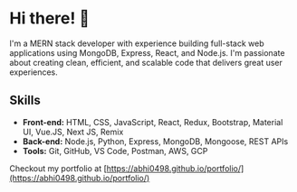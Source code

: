 # Hi there! 👋

I'm a MERN stack developer with experience building full-stack web applications using MongoDB, Express, React, and Node.js. I'm passionate about creating clean, efficient, and scalable code that delivers great user experiences.

## Skills

- **Front-end:** HTML, CSS, JavaScript, React, Redux, Bootstrap, Material UI, Vue.JS, Next JS, Remix
- **Back-end:** Node.js, Python, Express, MongoDB, Mongoose, REST APIs
- **Tools:** Git, GitHub, VS Code, Postman, AWS, GCP

Checkout my portfolio at [https://abhi0498.github.io/portfolio/](https://abhi0498.github.io/portfolio/)

